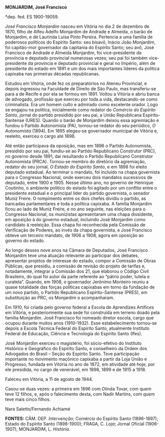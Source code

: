 **MONJARDIM, José Francisco**

\*dep. fed. ES 1900-19059.

*José Francisco Monjardim* nasceu em Vitória no dia 2 de dezembro de
1870, filho de Alfeu Adelfo Monjardim de Andrade e Almeida, o barão de
Monjardim, e de Laurinda Luísa Pinto Pereira. Pertencia a uma família de
poderosos políticos do Espírito Santo: seu bisavô, Inácio João
Monjardim, foi capitão-mor governador da capitania do Espírito Santo;
seu avô, José Francisco de Andrade e Almeida Monjardim, foi
vice-presidente da província e deputado provincial numerosas vezes; seu
pai foi também vice-presidente da província e deputado provincial e
geral no Império, além de presidente do estado em 1891 e um dos mais
importantes líderes da política capixaba nas primeiras décadas
republicanas.

Estudou em Vitória, onde fez os preparatórios no Ateneu Provincial, e
depois ingressou na Faculdade de Direito de São Paulo, mas transferiu-se
para a de Recife e por ela se formou em 1891. Voltou a Vitória e abriu
banca de advogado, profissão que exerceu por toda a vida, destacando-se
como criminalista. Era um homem culto e admirado como excelente orador.
Logo se engajou na política, inicialmente como redator do *Comércio do
Espírito Santo*, jornal do partido presidido por seu pai, a União
Republicana Espírito-Santense (URES). Quando o barão de Monjardim deixou
essa agremiação e fundou o Partido Autonomista (PA), tornou-se redator
do seu periódico, *O Autonomista* (1894). Em 1895 elegeu-se governador
municipal de Vitória e, reeleito, exerceu o cargo até 1898.

Até então participava da oposição, mas em 1896 o Partido Autonomista,
presidido por seu pai, fundiu-se ao Partido Republicano Construtor
(PRC), no governo desde 1891, daí resultando o Partido Republicano
Construtor Autonomista (PRCA). Tornou-se membro do diretório da
agremiação, redator do seu jornal, *O Estado do Espírito Santo*, e em
1898 foi eleito deputado estadual. Ao terminar o mandato, foi incluído
na chapa governista para o Congresso Nacional, onde exerceu dois
mandatos sucessivos de deputado, entre 1900 e 1905. Nesse último ano, no
governo de Henrique Coutinho, o ambiente político do estado foi agitado
por um conflito entre o presidente estadual e o principal líder do
partido governista, o senador Muniz Freire. O rompimento entre os dois
chefes dividiu o partido, as bancadas parlamentares e toda a política
capixaba. A família Monjardim ficou ao lado de Muniz Freire, e no ano
seguinte, nas eleições para o Congresso Nacional, os munizistas
apresentaram uma chapa dissidente, em aposição à do governo estadual,
incluindo José Monjardim como candidato à reeleição. Essa chapa foi
reconhecida pela Comissão de Verificação de Poderes, ao invés da chapa
governista, e José Francisco obteve um terceiro mandato, de 1906 a 1908,
agora em oposição ao governo do estado.

Ao longo desses nove anos na Câmara de Deputados, José Francisco
Monjardim teve uma atuação relevante ao participar dos debates,
apresentar projetos de interesse do estado, compor a Comissão de Obras
Públicas, que presidiu, a comissão de revisão do projeto de tarifas e,
notadamente, integrar a Comissão dos 21, que elaborou o Código Civil
Brasileiro, do qual foi autor da parte referente ao “pátrio poder,
tutela e curatela”. Quando, em 1908, o governador Jerônimo Monteiro
reuniu a quase totalidade das forças políticas capixabas em torno da
fundação de um novo partido, o Partido Republicano Espírito-Santense
(PRES), em substituição ao PRC, os Monjardim o acompanharam.

Em 1910, foi criada pelo governo federal a Escola de Aprendizes
Artífices em Vitória, e posteriormente sua sede foi construída em
terreno doado pela família Monjardim. José Francisco foi nomeado diretor
escola, cargo que ocupou durante muitos anos (1910-1932). Esse
estabelecimento tornou-se depois a Escola Técnica Federal do Espírito
Santo, atualmente Instituto Federal de Educação, Ciência e Tecnologia do
Espírito Santo (Ifes).

José Monjardim exerceu o magistério, foi sócio-efetivo do Instituto
Histórico e Geográfico do Espírito Santo, e conselheiro da Ordem dos
Advogados do Brasil – Seção do Espírito Santo. Teve participação
importante no movimento maçônico capixaba a partir da Loja União e
Progresso, fundada em Vitória no ano de 1872, em atividade até hoje, por
ele presidida, no cargo de venerável, em 1898, 1899 e de 1915 a 1918.

Faleceu em Vitória, a 11 de agosto de 1944.

Casou-se duas vezes: a primeira em 1896 com Olinda Tovar, com quem teve
12 filhos, e, após o falecimento desta, com Nadir Martins, com quem teve
mais cinco filhos.

Nara Saletto/Fernando Achiamé

**FONTES:** CÂM. DEP. *Intervenção*; Comércio do Espírito Santo
(1896-1897); Estado do Espírito Santo (1898-1900); FRAGA, C. *Loja*;
Jornal Oficial (1906-1907); MONJARDIM, L. *História*.
